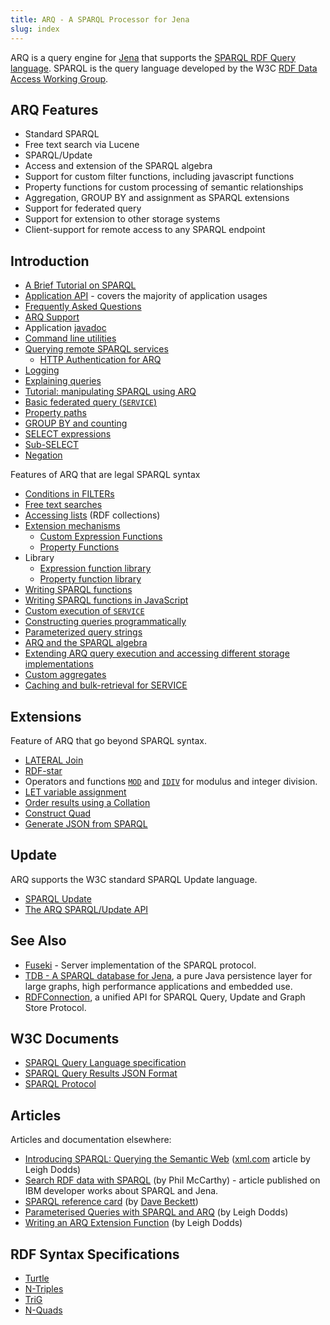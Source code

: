 ```yaml
---
title: ARQ - A SPARQL Processor for Jena
slug: index
---
```


ARQ is a query engine for [Jena](https://jena.apache.org/) that
supports the
[SPARQL RDF Query language](http://www.w3.org/TR/sparql11-query/).
SPARQL is the query language developed by the W3C
[RDF Data Access Working Group](http://www.w3.org/2001/sw/DataAccess/).

## ARQ Features

- Standard SPARQL
- Free text search via Lucene
- SPARQL/Update
- Access and extension of the SPARQL algebra
- Support for custom filter functions, including javascript functions
- Property functions for custom processing of semantic
    relationships
- Aggregation, GROUP BY and assignment as SPARQL extensions
- Support for federated query
- Support for extension to other storage systems
- Client-support for remote access to any SPARQL endpoint

## Introduction

- [A Brief Tutorial on SPARQL](/tutorials/sparql.html)
- [Application API](app_api.html) - covers the majority of
    application usages
- [Frequently Asked Questions](faq.html)
- [ARQ Support](support.html)
- Application [javadoc](/documentation/javadoc/arq/index.html)
- [Command line utilities](cmds.html)
- [Querying remote SPARQL services](sparql-remote.html)
  - [HTTP Authentication for ARQ](http-auth.html)
- [Logging](logging.html)
- [Explaining queries](explain.html)
- [Tutorial: manipulating SPARQL using ARQ](manipulating_sparql_using_arq.html)
- [Basic federated query (`SERVICE`)](service.html)
- [Property paths](property_paths.html)
- [GROUP BY and counting](group-by.html)
- [SELECT expressions](select_expr.html)
- [Sub-SELECT](sub-select.html)
- [Negation](negation.html)

Features of ARQ that are legal SPARQL syntax

- [Conditions in FILTERs](function_forms.html)
- [Free text searches](text-query.html)
- [Accessing lists](rdf_lists.html) (RDF collections)
- [Extension mechanisms](extension.html)
  - [Custom Expression Functions](extension.html#valueFunctions)
  - [Property Functions](extension.html#property-functions)
- Library
  - [Expression function library](library-function.html)
  - [Property function library](library-propfunc.html)
- [Writing SPARQL functions](writing_functions.html)
- [Writing SPARQL functions in JavaScript](javascript-functions.html)
- [Custom execution of `SERVICE`](custom_service_executors.html)
- [Constructing queries programmatically](programmatic.html)
- [Parameterized query strings](parameterized-sparql-strings.html)
- [ARQ and the SPARQL algebra](algebra.html)
- [Extending ARQ query execution and accessing different storage implementations](arq-query-eval.html)
- [Custom aggregates](custom_aggregates.html)
- [Caching and bulk-retrieval for SERVICE](service_enhancer.html)

## Extensions

Feature of ARQ that go beyond SPARQL syntax. 

- [LATERAL Join](lateral-join.html)
- [RDF-star](https://w3c.github.io/rdf-star/)
- Operators and functions
    [`MOD`](https://www.w3.org/TR/xpath-functions/#func-numeric-mod)
    and [`IDIV`](https://www.w3.org/TR/xpath-functions/#func-numeric-integer-divide) for modulus and integer division.
- [LET variable assignment](assignment.html)
- [Order results using a Collation](collation.html)
- [Construct Quad](construct-quad.html)
- [Generate JSON from SPARQL](generate-json-from-sparql.html)

## Update

ARQ supports the W3C standard SPARQL Update language.

- [SPARQL Update](http://www.w3.org/TR/sparql11-update/)
- [The ARQ SPARQL/Update API](update.html)

## See Also

- [Fuseki](../fuseki2/index.html) - Server implementation of the SPARQL protocol.
- [TDB - A SPARQL database for Jena](../tdb), a pure Java persistence layer for large graphs, high performance applications and embedded use.
- [RDFConnection](../rdfconnection), a unified API for SPARQL Query, Update and Graph Store Protocol.

## W3C Documents

- [SPARQL Query Language specification](http://www.w3.org/TR/sparql11-query/)
- [SPARQL Query Results JSON Format](https://www.w3.org/TR/sparql11-results-json/)
- [SPARQL Protocol](http://www.w3.org/TR/rdf-sparql-protocol/)

## Articles

Articles and documentation elsewhere:

- [Introducing SPARQL: Querying the Semantic Web](http://xml.com/lpt/a/2005/11/16/introducing-sparql-querying-semantic-web-tutorial.html)
    ([xml.com](http://www.xml.com/) article by Leigh Dodds)
- [Search RDF data with SPARQL](http://www.ibm.com/developerworks/xml/library/j-sparql/)
    (by Phil McCarthy) - article published on IBM developer works about
    SPARQL and Jena.
- [SPARQL reference card](http://www.dajobe.org/2005/04-sparql/)
    (by [Dave Beckett](http://www.dajobe.org/))
- [Parameterised Queries with SPARQL and ARQ](http://www.ldodds.com/blog/archives/000251.html)
    (by Leigh Dodds)
- [Writing an ARQ Extension Function](http://www.ldodds.com/blog/archives/000252.html)
    (by Leigh Dodds)

## RDF Syntax Specifications

- [Turtle](https://www.w3.org/TR/turtle/)
- [N-Triples](https://www.w3.org/TR/n-triples)
- [TriG](https://www.w3.org/TR/trig/)
- [N-Quads](https://www.w3.org/TR/n-quads/)
